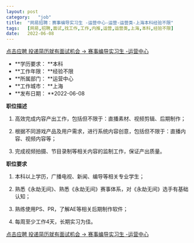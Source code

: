 ```yaml
---
layout:	post
category:	"job"
title:	"网易招聘：赛事编导实习生 -运营中心-运营-运营类-上海本科经验不限"
tags:	[网易,招聘,面试,找工作,工作,内推,运营,运营类,上海,本科,经验不限]
date:	2022-06-08
---
```


[点击应聘 投递简历就有面试机会 ->  赛事编导实习生 -运营中心](http://mobile.bole.netease.com/bole/boleDetail?id=38754&employeeId=346f03c3cda5f04c&key=all)



- **学历要求： **本科
- **工作年限： **经验不限
- **所属部门： **运营中心
- **工作城市： **上海
- **发布日期： **2022-06-08



**职位描述**

1. 高效完成内容产出工作，包括但不限于：直播素材、视频剪辑、后期制作；

2. 根据不同游戏产品及用户需求，进行系统内容创意，包括但不限于：直播内容、视频内容等；

3. 完成视频拍摄、节目录制等相关内容的监制工作，保证产出质量。





**职位要求**

1. 本科以上学历，广播电视、新闻、编导等相关专业学生；

2. 熟悉《永劫无间》、熟悉《永劫无间》赛事体系，对《永劫无间》选手有基础认知；

3. 熟练使用PS、PR，了解AE等相关后期制作软件；

4. 每周至少工作4天，长期实习为佳。



[点击应聘 投递简历就有面试机会 ->  赛事编导实习生 -运营中心](http://mobile.bole.netease.com/bole/boleDetail?id=38754&employeeId=346f03c3cda5f04c&key=all)